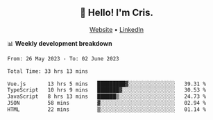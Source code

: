 
<h2 align="center">👋 Hello! I'm Cris.</h2>
<p align="center">
  <a href="https://www.criscunas.dev">Website</a> •
  <a href="https://www.linkedin.com/in/cristophercunas/">LinkedIn</a> 
</p>


📊 **Weekly development breakdown**
<!--START_SECTION:waka-->

```txt
From: 26 May 2023 - To: 02 June 2023

Total Time: 33 hrs 13 mins

Vue.js       13 hrs 5 mins   █████████▓░░░░░░░░░░░░░░░   39.31 %
TypeScript   10 hrs 9 mins   ███████▓░░░░░░░░░░░░░░░░░   30.53 %
JavaScript   8 hrs 13 mins   ██████▒░░░░░░░░░░░░░░░░░░   24.73 %
JSON         58 mins         ▓░░░░░░░░░░░░░░░░░░░░░░░░   02.94 %
HTML         22 mins         ▒░░░░░░░░░░░░░░░░░░░░░░░░   01.14 %
```

<!--END_SECTION:waka-->
